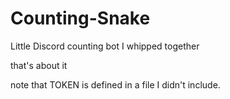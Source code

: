 # Counting-Snake
Little Discord counting bot I whipped together

that's about it

note that TOKEN is defined in a file I didn't include.
